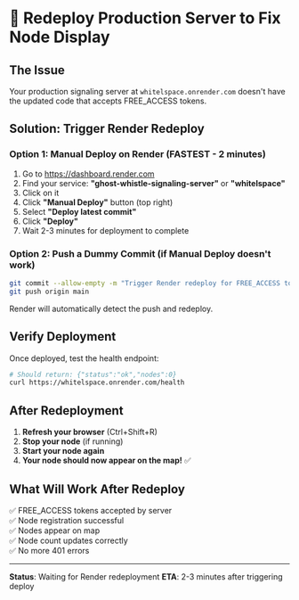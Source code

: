 # 🚀 Redeploy Production Server to Fix Node Display

## The Issue
Your production signaling server at `whitelspace.onrender.com` doesn't have the updated code that accepts FREE_ACCESS tokens.

## Solution: Trigger Render Redeploy

### Option 1: Manual Deploy on Render (FASTEST - 2 minutes)

1. Go to https://dashboard.render.com
2. Find your service: **"ghost-whistle-signaling-server"** or **"whitelspace"**
3. Click on it
4. Click **"Manual Deploy"** button (top right)
5. Select **"Deploy latest commit"**
6. Click **"Deploy"**
7. Wait 2-3 minutes for deployment to complete

### Option 2: Push a Dummy Commit (if Manual Deploy doesn't work)

```bash
git commit --allow-empty -m "Trigger Render redeploy for FREE_ACCESS token support"
git push origin main
```

Render will automatically detect the push and redeploy.

## Verify Deployment

Once deployed, test the health endpoint:

```bash
# Should return: {"status":"ok","nodes":0}
curl https://whitelspace.onrender.com/health
```

## After Redeployment

1. **Refresh your browser** (Ctrl+Shift+R)
2. **Stop your node** (if running)
3. **Start your node again**
4. **Your node should now appear on the map!** ✅

## What Will Work After Redeploy

✅ FREE_ACCESS tokens accepted by server  
✅ Node registration successful  
✅ Nodes appear on map  
✅ Node count updates correctly  
✅ No more 401 errors  

---

**Status**: Waiting for Render redeployment
**ETA**: 2-3 minutes after triggering deploy

